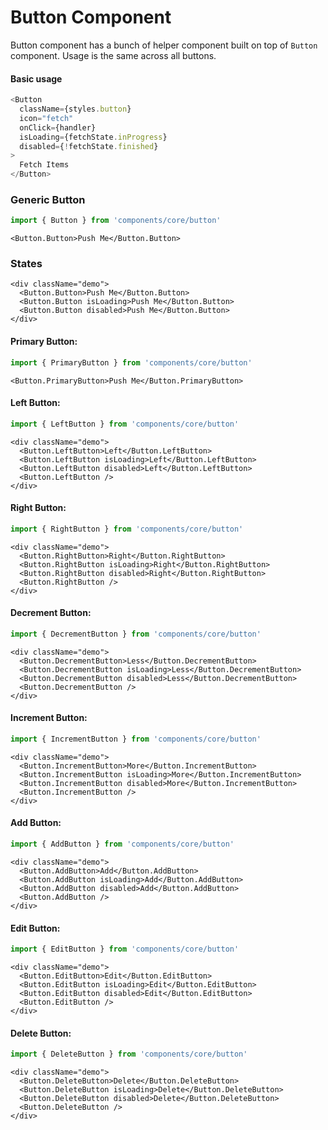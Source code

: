 # Button Component

Button component has a bunch of helper component built on top of `Button` component.
Usage is the same across all buttons.

#### Basic usage

```javascript
<Button
  className={styles.button}
  icon="fetch"
  onClick={handler}
  isLoading={fetchState.inProgress}
  disabled={!fetchState.finished}
>
  Fetch Items
</Button>
```

### Generic Button

```javascript
import { Button } from 'components/core/button'
```

```
<Button.Button>Push Me</Button.Button>
```

### States

```
<div className="demo">
  <Button.Button>Push Me</Button.Button>
  <Button.Button isLoading>Push Me</Button.Button>
  <Button.Button disabled>Push Me</Button.Button>
</div>
```

#### Primary Button:

```javascript
import { PrimaryButton } from 'components/core/button'
```

```
<Button.PrimaryButton>Push Me</Button.PrimaryButton>
```

#### Left Button:

```javascript
import { LeftButton } from 'components/core/button'
```

```
<div className="demo">
  <Button.LeftButton>Left</Button.LeftButton>
  <Button.LeftButton isLoading>Left</Button.LeftButton>
  <Button.LeftButton disabled>Left</Button.LeftButton>
  <Button.LeftButton />
</div>
```

#### Right Button:

```javascript
import { RightButton } from 'components/core/button'
```

```
<div className="demo">
  <Button.RightButton>Right</Button.RightButton>
  <Button.RightButton isLoading>Right</Button.RightButton>
  <Button.RightButton disabled>Right</Button.RightButton>
  <Button.RightButton />
</div>
```

#### Decrement Button:

```javascript
import { DecrementButton } from 'components/core/button'
```

```
<div className="demo">
  <Button.DecrementButton>Less</Button.DecrementButton>
  <Button.DecrementButton isLoading>Less</Button.DecrementButton>
  <Button.DecrementButton disabled>Less</Button.DecrementButton>
  <Button.DecrementButton />
</div>
```

#### Increment Button:

```javascript
import { IncrementButton } from 'components/core/button'
```

```
<div className="demo">
  <Button.IncrementButton>More</Button.IncrementButton>
  <Button.IncrementButton isLoading>More</Button.IncrementButton>
  <Button.IncrementButton disabled>More</Button.IncrementButton>
  <Button.IncrementButton />
</div>
```

#### Add Button:

```javascript
import { AddButton } from 'components/core/button'
```

```
<div className="demo">
  <Button.AddButton>Add</Button.AddButton>
  <Button.AddButton isLoading>Add</Button.AddButton>
  <Button.AddButton disabled>Add</Button.AddButton>
  <Button.AddButton />
</div>
```

#### Edit Button:

```javascript
import { EditButton } from 'components/core/button'
```

```
<div className="demo">
  <Button.EditButton>Edit</Button.EditButton>
  <Button.EditButton isLoading>Edit</Button.EditButton>
  <Button.EditButton disabled>Edit</Button.EditButton>
  <Button.EditButton />
</div>
```

#### Delete Button:

```javascript
import { DeleteButton } from 'components/core/button'
```

```
<div className="demo">
  <Button.DeleteButton>Delete</Button.DeleteButton>
  <Button.DeleteButton isLoading>Delete</Button.DeleteButton>
  <Button.DeleteButton disabled>Delete</Button.DeleteButton>
  <Button.DeleteButton />
</div>
```

